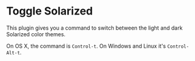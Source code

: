 # Toggle Solarized

This plugin gives you a command to switch between the light and dark Solarized color themes.

On OS X, the command is `Control-t`. On Windows and Linux it's `Control-Alt-t`.